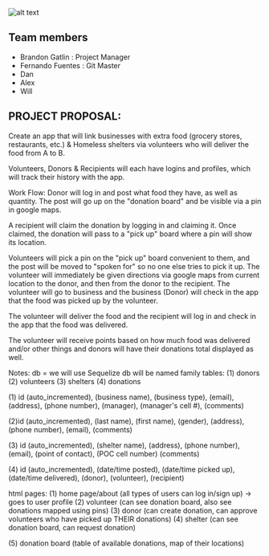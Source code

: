![alt text](http://unwrittenagency.com/wp-content/uploads/2018/01/project-3.png)

## Team members
- Brandon Gatlin : Project Manager
- Fernando Fuentes : Git Master
- Dan
- Alex
- Will

## PROJECT PROPOSAL:

Create an app that will link businesses with extra food (grocery stores, restaurants, etc.) & Homeless shelters via volunteers who will deliver the food from A to B.

Volunteers, Donors & Recipients will each have logins and profiles, which will track their history with the app.

Work Flow:
Donor will log in and post what food they have, as well as quantity. The post will go up on the "donation board" and be visible via a pin in google maps.

A recipient will claim the donation by logging in and claiming it. Once claimed, the donation will pass to a "pick up" board where a pin will show its location.

Volunteers will pick a pin on the "pick up" board convenient to them, and the post will be moved to "spoken for" so no one else tries to pick it up. The volunteer will immediately be given directions via google maps from current location to the donor, and then from the donor to the recipient. The volunteer will go to business and the business (Donor) will check in the app that the food was picked up by the volunteer.

The volunteer will deliver the food and the recipient will log in and check in the app that the food was delivered.

The volunteer will receive points based on how much food was delivered and/or other things and donors will have their donations total displayed as well.

Notes:
db = we will use Sequelize
db will be named family
tables:
  (1) donors
  (2) volunteers
  (3) shelters
  (4) donations

  (1) id (auto_incremented), (business name), (business type), (email), (address), (phone number), (manager), (manager's cell #), (comments)


  (2)id (auto_incremented), (last name), (first name), (gender), (address), (phone number), (email), (comments)


  (3) id (auto_incremented), (shelter name), (address), (phone number), (email), (point of contact), (POC cell number) (comments)


  (4) id (auto_incremented), (date/time posted), (date/time picked up), (date/time delivered), (donor), (volunteer), (recipient)

  html pages:
  (1) home page/about (all types of users can log in/sign up) -> goes to user profile
  (2) volunteer (can see donation board, also see donations mapped using pins)
  (3) donor (can create donation, can approve volunteers who have picked up THEIR donations)
  (4) shelter (can see donation board, can request donation)

  (5) donation board (table of available donations, map of their locations)
